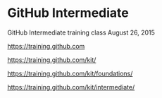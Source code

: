 # GitHub Intermediate
GitHub Intermediate training class August 26, 2015

https://training.github.com

https://training.github.com/kit/

https://training.github.com/kit/foundations/

https://training.github.com/kit/intermediate/
